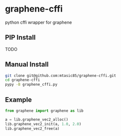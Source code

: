 # graphene-cffi
python cffi wrapper for graphene

## PIP Install

TODO

## Manual Install

```bash
git clone git@github.com:mtasic85/graphene-cffi.git
cd graphene-cffi
pypy -B graphene_cffi.py
```

## Example

```python
from graphene import graphene as lib

a = lib.graphene_vec2_alloc()
lib.graphene_vec2_init(a, 1.0, 2.0)
lib.graphene_vec2_free(a)
```